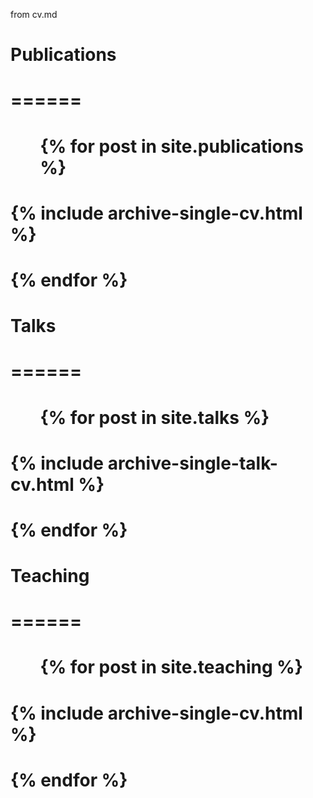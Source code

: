 from cv.md
# Publications
# ======
#  <ul>{% for post in site.publications %}
#    {% include archive-single-cv.html %}
#  {% endfor %}</ul>
  
# Talks
# ======
#   <ul>{% for post in site.talks %}
#     {% include archive-single-talk-cv.html %}
#   {% endfor %}</ul>
   
#  Teaching
#  ======
#    <ul>{% for post in site.teaching %}
#      {% include archive-single-cv.html %}
#    {% endfor %}</ul>